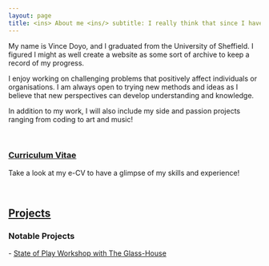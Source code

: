 ```yaml
---
layout: page
title: <ins> About me <ins/> subtitle: I really think that since I have no clue, everything is possible
---
```




My name is Vince Doyo, and I graduated from the University of Sheffield. I figured I might as well create a website as some sort of archive to keep a record of my progress. 

I enjoy working on challenging problems that positively affect individuals or organisations. I am always open to trying new methods and ideas as I believe that new perspectives can develop understanding and knowledge.

In addition to my work, I will also include my side and passion projects ranging from coding to art and music!

&nbsp;
&nbsp;

### <ins> [Curriculum Vitae](https://vincedoyo.xyz/cv) <ins/>
Take a look at my e-CV to have a glimpse of my skills and experience!

&nbsp;
&nbsp;

## <ins> [Projects](https://vincedoyo.xyz/projects) <ins>
### Notable Projects
\- [State of Play Workshop with The Glass-House](https://vincedoyo.xyz/2022-08-31-The-Glass-House/)

&nbsp;
